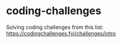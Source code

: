 # coding-challenges
Solving coding challenges from this list: https://codingchallenges.fyi/challenges/intro
